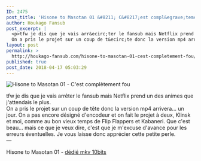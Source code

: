 ```yaml
---
ID: 2475
post_title: 'Hisone to Masotan 01 &#8211; C&#8217;est compl&egrave;tement fou'
author: Houkago Fansub
post_excerpt: |
  <p>tfw je dis que je vais arr&ecirc;ter le fansub mais Netflix prend un des animes que j'attendais le plus. <br>
  On a pris le projet sur un coup de t&ecirc;te donc la version mp4 arrivera... un jour. On a pas encore d&eacute;sign&eacute; d'encodeur et on fait le projet &agrave; deux, Klinsk</p>
layout: post
permalink: >
  http://houkago-fansub.com/hisone-to-masotan-01-cest-completement-fou/
published: true
post_date: 2018-04-17 05:03:29
---
```

<img src="https://united-subs.dearclouds.com/wp-content/uploads/2018/04/1b0c69a2015ee5b695b16973184f51a8.jpg" alt="Hisone to Masotan 01 - C'est complètement fou"><p>tfw je dis que je vais arrêter le fansub mais Netflix prend un des animes que j'attendais le plus. <br>
On a pris le projet sur un coup de tête donc la version mp4 arrivera... un jour. On a pas encore désigné d'encodeur et on fait le projet à deux, Klinsk et moi, comme au bon vieux temps de Flip Flappers et Kabaneri. Que c'est beau... mais ce que je veux dire, c'est que je m'excuse d'avance pour les erreurs éventuelles. Je vous laisse donc apprécier cette petite perle. <br>
—</p>

<p>Hisone to Masotan 01 - <a href="https://ddl.houkago-fansub.com/Hisone%20to%20Masotan/%5BHoukago-Fansub%5D%20Hisone%20to%20Masotan%20-%2001%20VOSTFR.mkv">dédié mkv 10bits</a></p>